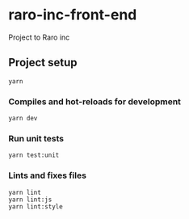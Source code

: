 # raro-inc-front-end
Project to Raro inc

## Project setup
```
yarn
```

### Compiles and hot-reloads for development
```
yarn dev
```

### Run unit tests
```
yarn test:unit
```

### Lints and fixes files
```
yarn lint
yarn lint:js
yarn lint:style
```

